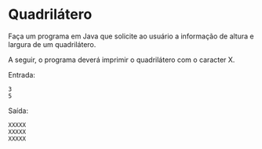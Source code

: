 # Quadrilátero

Faça um programa em Java que solicite ao usuário a informação de altura e largura de um quadrilátero.

A seguir, o programa deverá imprimir o quadrilátero com o caracter X.

Entrada:
```
3
5
```
Saída:
```
XXXXX
XXXXX
XXXXX
```
